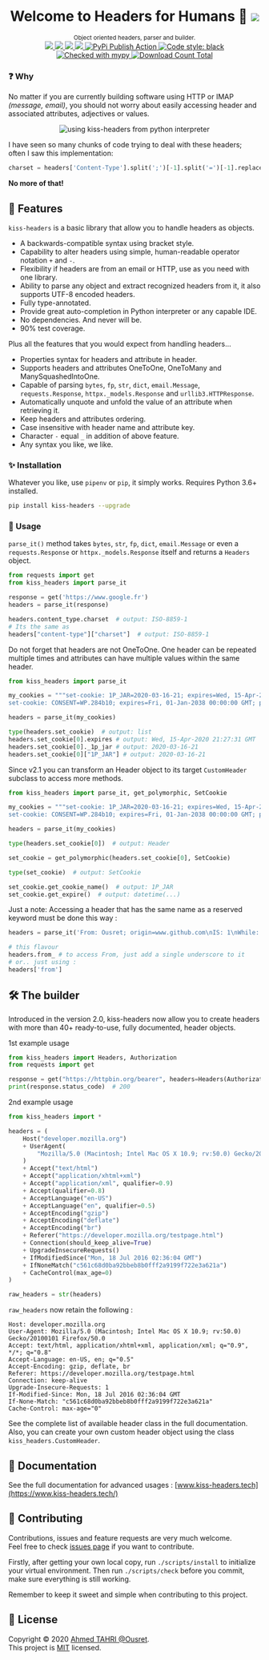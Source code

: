 <h1 align="center">Welcome to Headers for Humans 👋 <a href="https://twitter.com/intent/tweet?text=Python%20library%20for%20oriented%20object%20HTTP%20style%20headers.&url=https://www.github.com/Ousret/kiss-headers&hashtags=python,headers,opensource"><img src="https://img.shields.io/twitter/url/http/shields.io.svg?style=social"/></a></h1>

<p align="center">
  <sup>Object oriented headers, parser and builder.</sup><br>
  <a href="https://travis-ci.org/Ousret/kiss-headers">
    <img src="https://travis-ci.org/Ousret/kiss-headers.svg?branch=master"/>
  </a>
  <a href='https://pypi.org/project/kiss-headers/'>
     <img src="https://img.shields.io/pypi/pyversions/kiss-headers.svg?orange=blue" />
  </a>
  <a href="https://www.codacy.com/manual/Ousret/kiss-headers?utm_source=github.com&amp;utm_medium=referral&amp;utm_content=Ousret/kiss-headers&amp;utm_campaign=Badge_Grade">
    <img src="https://api.codacy.com/project/badge/Grade/0994a03546094b519601e33554c48535"/>
  </a>
  <a href="https://codecov.io/gh/Ousret/kiss-headers">
      <img src="https://codecov.io/gh/Ousret/kiss-headers/branch/master/graph/badge.svg" />
  </a>
  <a href='https://pypi.org/project/kiss-headers/'>
    <img src='https://badge.fury.io/py/kiss-headers.svg' alt='PyPi Publish Action' />
  </a>
  <a href="https://github.com/psf/black">
    <img alt="Code style: black" src="https://img.shields.io/badge/code%20style-black-000000.svg">
  </a>
  <a href="http://mypy-lang.org/">
    <img alt="Checked with mypy" src="http://www.mypy-lang.org/static/mypy_badge.svg"/>
  </a>
  <a href="https://pepy.tech/project/kiss-headers/">
     <img alt="Download Count Total" src="https://pepy.tech/badge/kiss-headers" />
  </a>
</p>

### ❓ Why

No matter if you are currently building software using HTTP or IMAP _(message, email)_, you should not worry about easily accessing header and associated attributes, adjectives or values.

<p align="center">
<img src="https://user-images.githubusercontent.com/9326700/77257881-55866300-6c77-11ea-820c-7550e6bdeee7.gif" alt="using kiss-headers from python interpreter"/>
</p>

I have seen so many chunks of code trying to deal with these headers; often I saw this implementation:
```python
charset = headers['Content-Type'].split(';')[-1].split('=')[-1].replace('"', '')
```
**No more of that!**

## 🔪 Features

`kiss-headers` is a basic library that allow you to handle headers as objects.

* A backwards-compatible syntax using bracket style.
* Capability to alter headers using simple, human-readable operator notation `+` and `-`.
* Flexibility if headers are from an email or HTTP, use as you need with one library.
* Ability to parse any object and extract recognized headers from it, it also supports UTF-8 encoded headers.
* Fully type-annotated.
* Provide great auto-completion in Python interpreter or any capable IDE.
* No dependencies. And never will be.
* 90% test coverage.

Plus all the features that you would expect from handling headers...

* Properties syntax for headers and attribute in header.
* Supports headers and attributes OneToOne, OneToMany and ManySquashedIntoOne.
* Capable of parsing `bytes`, `fp`, `str`, `dict`, `email.Message`, `requests.Response`, `httpx._models.Response` and `urllib3.HTTPResponse`.
* Automatically unquote and unfold the value of an attribute when retrieving it.
* Keep headers and attributes ordering.
* Case insensitive with header name and attribute key.
* Character `-` equal `_` in addition of above feature.
* Any syntax you like, we like.

### ✨ Installation

Whatever you like, use `pipenv` or `pip`, it simply works. Requires Python 3.6+ installed.
```sh 
pip install kiss-headers --upgrade
```

### 🍰 Usage

`parse_it()` method takes `bytes`, `str`, `fp`, `dict`, `email.Message` or even a `requests.Response` or `httpx._models.Response` itself and returns a `Headers` object.

```python
from requests import get
from kiss_headers import parse_it

response = get('https://www.google.fr')
headers = parse_it(response)

headers.content_type.charset  # output: ISO-8859-1
# Its the same as
headers["content-type"]["charset"]  # output: ISO-8859-1
```

Do not forget that headers are not OneToOne. One header can be repeated multiple times and attributes can have multiple values within the same header.

```python
from kiss_headers import parse_it

my_cookies = """set-cookie: 1P_JAR=2020-03-16-21; expires=Wed, 15-Apr-2020 21:27:31 GMT; path=/; domain=.google.fr; Secure; SameSite=none
set-cookie: CONSENT=WP.284b10; expires=Fri, 01-Jan-2038 00:00:00 GMT; path=/; domain=.google.fr"""

headers = parse_it(my_cookies)

type(headers.set_cookie)  # output: list
headers.set_cookie[0].expires # output: Wed, 15-Apr-2020 21:27:31 GMT
headers.set_cookie[0]._1p_jar # output: 2020-03-16-21
headers.set_cookie[0]["1P_JAR"] # output: 2020-03-16-21
```

Since v2.1 you can transform an Header object to its target `CustomHeader` subclass to access more methods.

```python
from kiss_headers import parse_it, get_polymorphic, SetCookie

my_cookies = """set-cookie: 1P_JAR=2020-03-16-21; expires=Wed, 15-Apr-2020 21:27:31 GMT; path=/; domain=.google.fr; Secure; SameSite=none
set-cookie: CONSENT=WP.284b10; expires=Fri, 01-Jan-2038 00:00:00 GMT; path=/; domain=.google.fr"""

headers = parse_it(my_cookies)

type(headers.set_cookie[0])  # output: Header

set_cookie = get_polymorphic(headers.set_cookie[0], SetCookie)

type(set_cookie)  # output: SetCookie

set_cookie.get_cookie_name()  # output: 1P_JAR
set_cookie.get_expire()  # output: datetime(...)
```

Just a note: Accessing a header that has the same name as a reserved keyword must be done this way :
```python
headers = parse_it('From: Ousret; origin=www.github.com\nIS: 1\nWhile: Not-True')

# this flavour
headers.from_ # to access From, just add a single underscore to it
# or.. just using :
headers['from']
```

## 🛠️ The builder

Introduced in the version 2.0, kiss-headers now allow you to create headers with more than 40+ ready-to-use, fully documented, header objects.

1st example usage
```python
from kiss_headers import Headers, Authorization
from requests import get

response = get("https://httpbin.org/bearer", headers=Headers(Authorization("Bearer", "qwerty")))
print(response.status_code)  # 200
```

2nd example usage
```python
from kiss_headers import *

headers = (
    Host("developer.mozilla.org")
    + UserAgent(
        "Mozilla/5.0 (Macintosh; Intel Mac OS X 10.9; rv:50.0) Gecko/20100101 Firefox/50.0"
    )
    + Accept("text/html")
    + Accept("application/xhtml+xml")
    + Accept("application/xml", qualifier=0.9)
    + Accept(qualifier=0.8)
    + AcceptLanguage("en-US")
    + AcceptLanguage("en", qualifier=0.5)
    + AcceptEncoding("gzip")
    + AcceptEncoding("deflate")
    + AcceptEncoding("br")
    + Referer("https://developer.mozilla.org/testpage.html")
    + Connection(should_keep_alive=True)
    + UpgradeInsecureRequests()
    + IfModifiedSince("Mon, 18 Jul 2016 02:36:04 GMT")
    + IfNoneMatch("c561c68d0ba92bbeb8b0fff2a9199f722e3a621a")
    + CacheControl(max_age=0)
)

raw_headers = str(headers)
```

`raw_headers` now retain the following :

```
Host: developer.mozilla.org
User-Agent: Mozilla/5.0 (Macintosh; Intel Mac OS X 10.9; rv:50.0) Gecko/20100101 Firefox/50.0
Accept: text/html, application/xhtml+xml, application/xml; q="0.9", */*; q="0.8"
Accept-Language: en-US, en; q="0.5"
Accept-Encoding: gzip, deflate, br
Referer: https://developer.mozilla.org/testpage.html
Connection: keep-alive
Upgrade-Insecure-Requests: 1
If-Modified-Since: Mon, 18 Jul 2016 02:36:04 GMT
If-None-Match: "c561c68d0ba92bbeb8b0fff2a9199f722e3a621a"
Cache-Control: max-age="0"
```

See the complete list of available header class in the full documentation. 
Also, you can create your own custom header object using the class `kiss_headers.CustomHeader`.

## 📜 Documentation

See the full documentation for advanced usages : [www.kiss-headers.tech](https://www.kiss-headers.tech/)

## 👤 Contributing

Contributions, issues and feature requests are very much welcome.<br />
Feel free to check [issues page](https://github.com/Ousret/kiss-headers/issues) if you want to contribute.

Firstly, after getting your own local copy, run `./scripts/install` to initialize your virtual environment.
Then run `./scripts/check` before you commit, make sure everything is still working.

Remember to keep it sweet and simple when contributing to this project.

## 📝 License

Copyright © 2020 [Ahmed TAHRI @Ousret](https://github.com/Ousret).<br />
This project is [MIT](https://github.com/Ousret/kiss-headers/blob/master/LICENSE) licensed.
